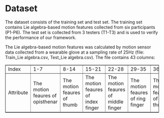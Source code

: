 # Dataset
The dataset consists of the training set and test set. The training set contains Lie algebra-based motion features collected from six participants (P1-P6). The test set is collected from 3 testers (T1-T3) and is used to verify the performance of our framework.

The Lie algebra-based motion features was calculated by motion sensor data collected from a wearable glove at a sampling rate of 25Hz (file: Train_Lie algebra.csv, Test_Lie algebra.csv).  The file contains 43 columns:
<table border="1">
<tr>
  <td text-align:center;>Index</td>
  <td text-align:center;>1-7</td>
  <td text-align:center;>8-14</td>
  <td text-align:center;>15-21</td>
  <td text-align:center;>22-28</td>
  <td text-align:center;>29-35</td>
  <td text-align:center;>36-42</td>
  <td text-align:center;>43</td>
</tr>
<tr>
  <td text-align:center;>Attribute</td>
  <td text-align:center;>The motion feaures of opisthenar</td>
  <td text-align:center;>The motion feaures of thumb</td>
  <td text-align:center;>The motion feaures of index finger</td>
  <td text-align:center;>The motion feaures of middle finger</td>
  <td text-align:center;>The motion feaures of ring finger</td>
  <td text-align:center;>The motion feaures of little thumb</td>
  <td text-align:center;>Label</td>
</tr>
</table>
